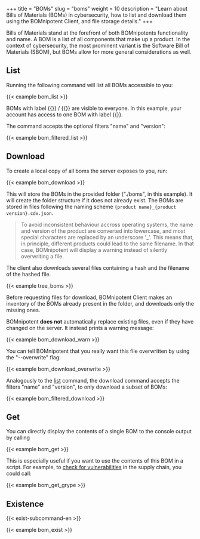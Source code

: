 +++
title = "BOMs"
slug = "boms"
weight = 10
description = "Learn about Bills of Materials (BOMs) in cybersecurity, how to list and download them using the BOMnipotent Client, and file storage details."
+++

Bills of Materials stand at the forefront of both BOMnipotents functionality and name. A BOM is a list of all components that make up a product. In the context of cybersecurity, the most prominent variant is the Software Bill of Materials (SBOM), but BOMs allow for more general considerations as well.

## List

Running the following command will list all BOMs accessible to you:

{{< example bom_list >}}

BOMs with label {{<tlp-white>}} / {{<tlp-clear>}} are visible to everyone. In this example, your account has access to one BOM with label {{<tlp-amber>}}.

The command accepts the optional filters "name" and "version":

{{< example bom_filtered_list >}}

## Download

To create a local copy of all boms the server exposes to you, run:

{{< example bom_download >}}

This will store the BOMs in the provided folder ("./boms", in this example). It will create the folder structure if it does not already exist. The BOMs are stored in files following the naming scheme `{product name}_{product version}.cdx.json`.

> To avoid inconsistent behaviour accross operating systems, the name and version of the product are converted into lowercase, and most special characters are replaced by an underscore '_'. This means that, in principle, different products could lead to the same filename. In that case, BOMnipotent will display a warning instead of silently overwriting a file.

The client also downloads several files containing a hash and the filename of the hashed file.

{{< example tree_boms >}}

Before requesting files for download, BOMnipotent Client makes an inventory of the BOMs already present in the folder, and downloads only the missing ones.

BOMnipotent **does not** automatically replace existing files, even if they have changed on the server. It instead prints a warning message:

{{< example bom_download_warn >}}

You can tell BOMnipotent that you really want this file overwritten by using the "--overwrite" flag:

{{< example bom_download_overwrite >}}

Analogously to the [list](#list) command, the download command accepts the filters "name" and "version", to only download a subset of BOMs:

{{< example bom_filtered_download >}}

## Get

You can directly display the contents of a single BOM to the console output by calling

{{< example bom_get >}}

This is especially useful if you want to use the contents of this BOM in a script. For example, to [check for vulnerabilities](/integration/grype/) in the supply chain, you could call:

{{< example bom_get_grype >}}

## Existence

{{< exist-subcommand-en >}}

{{< example bom_exist >}}
